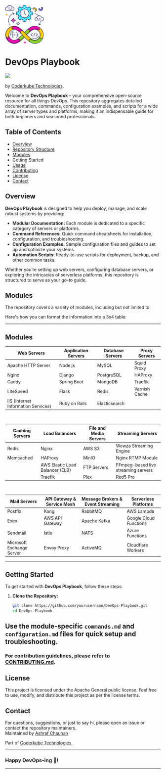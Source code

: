 <img src="LOGO.png" height="125"/>

# DevOps Playbook

<img  src="https://coderkube.com/wp-content/uploads/2022/01/LogoTM-1-1.png" height="125"/>

by [Coderkube Technologies](https://www.coderkube.com).  


Welcome to **DevOps Playbook** – your comprehensive open-source resource for all things DevOps. This repository aggregates detailed documentation, commands, configuration examples, and scripts for a wide array of server types and platforms, making it an indispensable guide for both beginners and seasoned professionals.

## Table of Contents

- [Overview](#overview)
- [Repository Structure](#repository-structure)
- [Modules](#modules)
- [Getting Started](#getting-started)
- [Usage](#usage)
- [Contributing](#contributing)
- [License](#license)
- [Contact](#contact)

## Overview

**DevOps Playbook** is designed to help you deploy, manage, and scale robust systems by providing:
- **Modular Documentation:** Each module is dedicated to a specific category of servers or platforms.
- **Command References:** Quick command cheatsheets for installation, configuration, and troubleshooting.
- **Configuration Examples:** Sample configuration files and guides to set up and optimize your systems.
- **Automation Scripts:** Ready-to-use scripts for deployment, backup, and other common tasks.

Whether you’re setting up web servers, configuring database servers, or exploring the intricacies of serverless platforms, this repository is structured to serve as your go-to guide.

## Modules

The repository covers a variety of modules, including but not limited to:

Here's how you can format the information into a 3x4 table:

---

## Modules

| **Web Servers**                        | **Application Servers**             |        **Database Servers**          | **Proxy Servers**                   |
|----------------------------------------|-------------------------------------|------------------------------------  |-------------------------------------|
| Apache HTTP Server                     | Node.js                             | MySQL                                | Squid Proxy                         |
| Nginx                                  | Django                              | PostgreSQL                           | HAProxy                             |
| Caddy                                  | Spring Boot                         | MongoDB                              | Traefik                             |
| LiteSpeed                              | Flask                               | Redis                                | Varnish Cache                       |
| IIS (Internet Information Services)    | Ruby on Rails                       | Elasticsearch                        |                                     |

<br>


| **Caching Servers**                    | **Load Balancers**                  | **File and Media Servers**           | **Streaming Servers**               |
|----------------------------------------|-------------------------------------|------------------------------------- |-------------------------------------|
| Redis                                  | Nginx                               | AWS S3                               | Wowza Streaming Engine              |
| Memcached                              | HAProxy                             | MinIO                                | Nginx RTMP Module                   |
|                                        | AWS Elastic Load Balancer (ELB)     | FTP Servers                          | FFmpeg-based live streaming servers |
|                                        | Traefik                             | Plex                                 | Red5 Pro                            |

<br>

| **Mail Servers**                       | **API Gateway & Service Mesh**      | **Message Brokers & Event Streaming** | **Serverless Platforms**            |
|----------------------------------------|-------------------------------------|-------------------------------------  |-------------------------------------|
| Postfix                                | Kong                                | RabbitMQ                              | AWS Lambda                          |
| Exim                                   | AWS API Gateway                     | Apache Kafka                          | Google Cloud Functions              |
| Sendmail                               | Istio                               | NATS                                  | Azure Functions                     |
| Microsoft Exchange Server              | Envoy Proxy                         | ActiveMQ                              | Cloudflare Workers                  |

---

## Getting Started

To get started with **DevOps Playbook**, follow these steps:

1. **Clone the Repository:**

   ```bash
   git clone https://github.com/yourusername/DevOps-Playbook.git
   cd DevOps-Playbook
   ```
## Use the module-specific `commands.md` and `configuration.md` files for quick setup and troubleshooting.

### For contribution guidelines, please refer to [CONTRIBUTING.md](CONTRIBUTING.md).

## License

This project is licensed under the Apache General public license. Feel free to use, modify, and distribute this project as per the license terms.

## Contact
For questions, suggestions, or just to say hi, please open an issue or contact the repository maintainers.  
Maintained by [Ashraf Chauhan](http://github.com/ashrafcoderkube)

Part of [Coderkube Technologies](https://coderkube.com/).

---

### Happy DevOps-ing 🚀!

---
